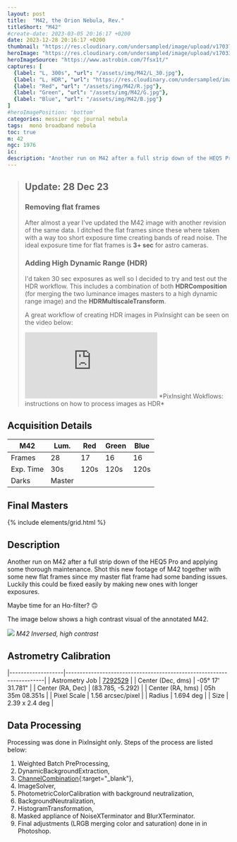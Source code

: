 ```yaml
---
layout: post
title:  "M42, the Orion Nebula, Rev."
titleShort: "M42"
#create-date: 2023-03-05 20:16:17 +0200
date: 2023-12-28 20:16:17 +0200
thumbnail: "https://res.cloudinary.com/undersampled/image/upload/v1703774699/M42/Scherm_afbeelding_2023-12-23_om_15.21.04_mvjfnn.jpg"
heroImage: "https://res.cloudinary.com/undersampled/image/upload/v1703341167/M42/M42_V2_nkpl72.jpg"
heroImageSource: "https://www.astrobin.com/7fsx1t/"
captures: [
  {label: "L, 300s", "url": "/assets/img/M42/L_30.jpg"},
  {label: "L, HDR", "url": "https://res.cloudinary.com/undersampled/image/upload/v1704642381/M42/L_HDR_8L_1I_soxfub.jpg"},
  {label: "Red", "url": "/assets/img/M42/R.jpg"},
  {label: "Green", "url": "/assets/img/M42/G.jpg"},
  {label: "Blue", "url": "/assets/img/M42/B.jpg"}
]
#heroImagePosition: 'bottom'
categories: messier ngc journal nebula
tags:  mono broadband nebula
toc: true
m: 42
ngc: 1976
ic:
description: "Another run on M42 after a full strip down of the HEQ5 Pro and applying some thorough maintenance."
---
```


> ## Update: 28 Dec 23
> ### Removing flat frames
> After almost a year I've updated the M42 image with another revision of the same data. I ditched the flat frames
> since these where taken with a way too short exposure time creating bands of read noise. The ideal exposure time for
> flat frames is **3+ sec** for astro cameras.
>
> ### Adding High Dynamic Range (HDR)
> I'd taken 30 sec exposures as well so I decided to try and test out the HDR workflow. This includes a combination
> of both **HDRComposition** (for merging the two luminance images masters to a high dynamic range image) and the **HDRMultiscaleTransform**.
>
> A great workflow of creating HDR images in PixInsight can be seen on the video below:
> <iframe src="https://www.youtube.com/embed/LdCm9Ack8KI" frameborder="0" allow="" allowfullscreen></iframe>
> *PixInsight Wokflows: instructions on how to process images as HDR*
>


## Acquisition Details

| M42        | Lum.                | Red   | Green | Blue |
|-----------|---------------------|-------|-------|------|
| Frames    | 28                  | 17    | 16    | 16   |
| Exp. Time | 30s  | 120s  | 120s  | 120s |
| Darks     | Master              |       |       |      |

## Final Masters

{% include elements/grid.html %}

[//]: # (## Annotated Masters)

[//]: # (![]&#40;/assets/img/M101/SN2023ixf.jpg&#41;)

[//]: # (*SN 2023ixf, annotated*)

## Description
Another run on M42 after a full strip down of the HEQ5 Pro and applying some thorough maintenance. 
Shot this new footage of M42 together with some new flat frames since my master flat frame had some banding issues. 
Luckily this could be fixed easily by making new ones with longer exposures.

Maybe time for an Hα-filter? 🙃

The image below shows a high contrast visual of the annotated M42.

![](https://res.cloudinary.com/undersampled/image/upload/v1704644454/M42/WB_g5u6vc.jpg)
*M42 Inversed, high contrast*

## Astrometry Calibration

|-------------------|----------------------------------------------------------------------|
| Astrometry Job    | [7292529](http://nova.astrometry.net/status/7292529) |
| Center (Dec, dms) | -05° 17' 31.781"                                                     |
| Center (RA, Dec)  | (83.785, -5.292)                                                    |
| Center (RA, hms)  | 05h 35m 08.351s                                                      |
| Pixel Scale       | 1.56 arcsec/pixel                                                    |
| Radius            | 1.694 deg                                                           |
| Size              | 2.39 x 2.4 deg                                                      |

## Data Processing

Processing was done in PixInsight only. Steps of the process are listed below:

1. Weighted Batch PreProcessing,
2. DynamicBackgroundExtraction,
3. [ChannelCombination](https://pixinsight.com/doc/tools/ChannelCombination/ChannelCombination.html){:target="_blank"}, 
4. ImageSolver, 
5. PhotometricColorCalibration with background neutralization, 
6. BackgroundNeutralization, 
7. HistogramTransformation, 
8. Masked appliance of NoiseXTerminator and BlurXTerminator. 
9. Final adjustments (LRGB merging color and saturation) done in in Photoshop.
